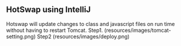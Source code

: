 ## HotSwap using IntelliJ
Hotswap will update changes to class and javascript files on run time without having to restart Tomcat.
Step1.
(resources/images/tomcat-setting.png)
Step2 
(resources/images/deploy.png)


